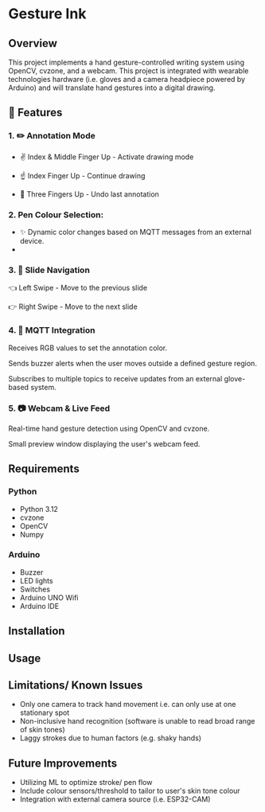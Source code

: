 # Gesture Ink
## Overview
This project implements a hand gesture-controlled writing system using OpenCV, cvzone, and a webcam. This project is integrated with wearable technologies hardware (i.e. gloves and a camera headpiece powered by Arduino) and will translate hand gestures into a digital drawing. 

## 🚀 Features 
### 1. ✏️ Annotation Mode
- ✌️ Index & Middle Finger Up - Activate drawing mode

- ☝️ Index Finger Up - Continue drawing

- 🤟 Three Fingers Up - Undo last annotation

### 2. Pen Colour Selection: 
- ✨ Dynamic color changes based on MQTT messages from an external device.
- 
### 3. 🎯 Slide Navigation
👈 Left Swipe - Move to the previous slide

👉 Right Swipe - Move to the next slide

### 4. 📡 MQTT Integration
Receives RGB values to set the annotation color.

Sends buzzer alerts when the user moves outside a defined gesture region.

Subscribes to multiple topics to receive updates from an external glove-based system.

### 5. 📷 Webcam & Live Feed

Real-time hand gesture detection using OpenCV and cvzone.

Small preview window displaying the user's webcam feed.

## Requirements 
### Python 
- Python 3.12
- cvzone
- OpenCV
- Numpy
### Arduino 
- Buzzer
- LED lights
- Switches
- Arduino UNO Wifi
- Arduino IDE

## Installation 

## Usage 

## Limitations/ Known Issues 
- Only one camera to track hand movement i.e. can only use at one stationary spot 
- Non-inclusive hand recognition (software is unable to read broad range of skin tones)
- Laggy strokes due to human factors (e.g. shaky hands) 

## Future Improvements 
- Utilizing ML to optimize stroke/ pen flow
- Include colour sensors/threshold to tailor to user's skin tone colour
- Integration with external camera source (i.e. ESP32-CAM)








 
